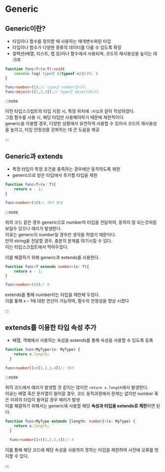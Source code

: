 # Generic

## Generic이란?
- 타입이나 함수를 정의할 때 사용하는 매개변수화된 타입
- 타입이나 함수가 다양한 종류의 데이터를 다룰 수 있도록 확장
- 컬렉션(배열, 리스트, 맵 등)이나 함수에서 사용되며, 코드의 재사용성을 높이는 데 기여

```ts
function func<T>(x:T):void{
    console.log(`type은 ${typeof x}입니다.`)
}

func<number>(1);// type은 number입니다.
func<object>([1,2,3]);// type은 object입니다.

```

:::note

이전 타입스크립트의 타입 지정 시, 특정 위치에 `:타입`과 같이 작성하였다.<br/>
그럼 함수를 사용 시, 해당 타입만 사용해야하기 때문에 제한적이다.<br/>
generic을 이용할 경우, 다양한 상황에서 유연하게 사용할 수 있어서 코드의 재사용성을 높이고, 타입 안정성을 강화하는 데 큰 도움을 제공


:::


## Generic과 extends
- 특정 타입이 특정 조건을 충족하는 경우에만 동작하도록 제한
- generic으로 받은 타입에서 추가할 타입을 제한

```ts
function func<T>(x: T){
    return x - 1;
}

func<number>(10)// 에러 발생
```

:::note

위의 코드 같은 경우 generic으로 number의 타입을 전달하여, 동작이 잘 되는것처럼 보일수 있으나 에러가 발생한다.<br/>
이유는 generic이 number일 경우만 생각을 하였기 때문이다.<br/>
만약 string을 전달할 경우, 충분히 문제를 야기시킬 수 있다.<br/>
이는 타입스크립트에서 막아두었다.<br/>

이를 해결하기 위해 generic과 extends를 사용한다.<br/>

```ts
function func<T extends number>(x: T){
    return x - 1;
}

func<number>(10)// 9
```

extends를 통해 number라는 타입을 제한해 두었다.<br/>
이를 톻해 x - 1에 대한 연산이 가능하며, 함수의 안정성을 향상 시켰다<br/>


:::

## extends를 이용한 타입 속성 추가

- 배열, 객체에서 사용하는 속성을 extends를 통해 속성을 사용할 수 있도록 등록

```ts
function func<MyType>(x: MyType) {
    return x.length;
  }
  
func<number[]>([1,2,3,4])// 에러
```

:::note

위의 코드에서 에러가 발생할 것 같지는 않지만 `return x.length`에서 발생한다.<br/>
이유는 배열 혹은 문자열이 들어갈 경우, 코드 동작과정에서 문제는 없지만 number 혹은 이외의 타입이 들어갈 경우 에러가 발생<br/>
이를 해결하기 위해서는 generic에 사용할 해당 **속성과 타입을 extends로 제한**하면 된다.<br/>

```ts
function func<MyType extends {length: number}>(x: MyType) {
    return x.length;
  }
  
  func<number[]>([1,2,3,4])// 4
```

이를 통해 해당 코드에 해당 속성을 사용하지 못하는 타입을 제한하여 사전에 오류를 방지할 수 있다.<br/>


:::